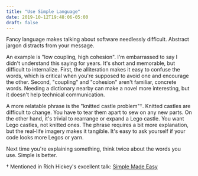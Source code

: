 ```yaml
---
title: "Use Simple Language"
date: 2019-10-12T19:48:06-05:00
draft: false
---
```

Fancy language makes talking about software needlessly difficult. Abstract jargon distracts from your message.

An example is "low coupling, high cohesion". I'm embarrassed to say I didn't understand this saying for years. It's short and memorable, but difficult to internalize. First, the alliteration makes it easy to confuse the words, which is critical when you're supposed to avoid one and encourage the other. Second, "coupling" and "cohesion" aren't familiar, concrete words. Needing a dictionary nearby can make a novel more interesting, but it doesn't help technical communication.

A more relatable phrase is the "knitted castle problem"†. Knitted castles are difficult to change. You have to tear them apart to sew on any new parts. On the other hand, it's trivial to rearrange or expand a Lego castle. You want Lego castles, not knitted ones. The phrase requires a bit more explanation, but the real-life imagery makes it tangible. It's easy to ask yourself if your code looks more Legos or yarn.

Next time you're explaining something, think twice about the words you use. Simple is better.



† Mentioned in Rich Hickey's excellent talk: [Simple Made Easy](https://github.com/matthiasn/talk-transcripts/blob/master/Hickey_Rich/SimpleMadeEasy.md)